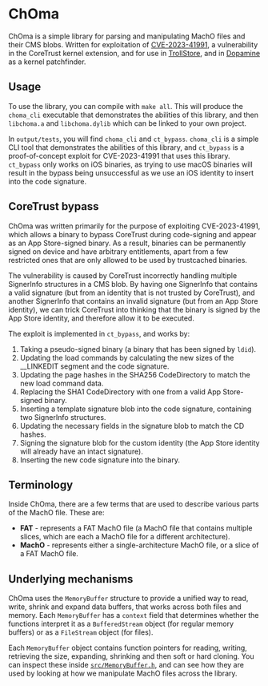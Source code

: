 # ChOma

ChOma is a simple library for parsing and manipulating MachO files and their CMS blobs. Written for exploitation of [CVE-2023-41991](https://support.apple.com/en-gb/HT213926), a vulnerability in the CoreTrust kernel extension, and for use in [TrollStore](https://github.com/opa334/TrollStore), and in [Dopamine](https://github.com/opa334/Dopamine) as a kernel patchfinder.

## Usage

To use the library, you can compile with `make all`. This will produce the `choma_cli` executable that demonstrates the abilities of this library, and then `libchoma.a` and `libchoma.dylib` which can be linked to your own project.

In `output/tests`, you will find `choma_cli` and `ct_bypass`. `choma_cli` is a simple CLI tool that demonstrates the abilities of this library, and `ct_bypass` is a proof-of-concept exploit for CVE-2023-41991 that uses this library. `ct_bypass` only works on iOS binaries, as trying to use macOS binaries will result in the bypass being unsuccessful as we use an iOS identity to insert into the code signature.

## CoreTrust bypass
ChOma was written primarily for the purpose of exploiting CVE-2023-41991, which allows a binary to bypass CoreTrust during code-signing and appear as an App Store-signed binary. As a result, binaries can be permanently signed on device and have arbitrary entitlements, apart from a few restricted ones that are only allowed to be used by trustcached binaries.

The vulnerability is caused by CoreTrust incorrectly handling multiple SignerInfo structures in a CMS blob. By having one SignerInfo that contains a valid signature (but from an identity that is not trusted by CoreTrust), and another SignerInfo that contains an invalid signature (but from an App Store identity), we can trick CoreTrust into thinking that the binary is signed by the App Store identity, and therefore allow it to be executed.

The exploit is implemented in `ct_bypass`, and works by:
1. Taking a pseudo-signed binary (a binary that has been signed by `ldid`).
2. Updating the load commands by calculating the new sizes of the __LINKEDIT segment and the code signature.
3. Updating the page hashes in the SHA256 CodeDirectory to match the new load command data.
4. Replacing the SHA1 CodeDirectory with one from a valid App Store-signed binary.
5. Inserting a template signature blob into the code signature, containing two SignerInfo structures.
6. Updating the necessary fields in the signature blob to match the CD hashes.
7. Signing the signature blob for the custom identity (the App Store identity will already have an intact signature).
8. Inserting the new code signature into the binary.

## Terminology
Inside ChOma, there are a few terms that are used to describe various parts of the MachO file. These are:
- **FAT** - represents a FAT MachO file (a MachO file that contains multiple slices, which are each a MachO file for a different architecture).
- **MachO** - represents either a single-architecture MachO file, or a slice of a FAT MachO file.

## Underlying mechanisms
ChOma uses the `MemoryBuffer` structure to provide a unified way to read, write, shrink and expand data buffers, that works across both files and memory. Each `MemoryBuffer` has a `context` field that determines whether the functions interpret it as a `BufferedStream` object (for regular memory buffers) or as a `FileStream` object (for files).

Each `MemoryBuffer` object contains function pointers for reading, writing, retrieving the size, expanding, shrinking and then soft or hard cloning. You can inspect these inside [`src/MemoryBuffer.h`](src/MemoryStream.h), and can see how they are used by looking at how we manipulate MachO files across the library.